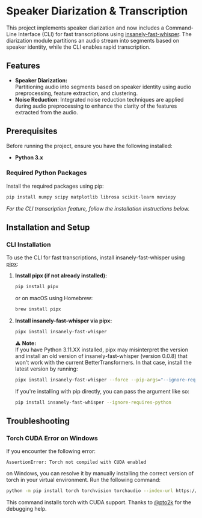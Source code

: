 # Speaker Diarization & Transcription

This project implements speaker diarization and now includes a Command-Line Interface (CLI) for fast transcriptions using [insanely-fast-whisper](https://github.com/your-repo-link). The diarization module partitions an audio stream into segments based on speaker identity, while the CLI enables rapid transcription.

## Features

- **Speaker Diarization:**  
  Partitioning audio into segments based on speaker identity using audio preprocessing, feature extraction, and clustering.
- **Noise Reduction**:
Integrated noise reduction techniques are applied during audio preprocessing to enhance the clarity of the features extracted from the audio.
## Prerequisites

Before running the project, ensure you have the following installed:

- **Python 3.x**  
### Required Python Packages

Install the required packages using pip:

```bash
pip install numpy scipy matplotlib librosa scikit-learn moviepy
```

*For the CLI transcription feature, follow the installation instructions below.*

## Installation and Setup

### CLI Installation

To use the CLI for fast transcriptions, install insanely-fast-whisper using [pipx](https://pypi.org/project/pipx/):

1. **Install pipx (if not already installed):**

   ```bash
   pip install pipx
   ```

   or on macOS using Homebrew:

   ```bash
   brew install pipx
   ```

2. **Install insanely-fast-whisper via pipx:**

   ```bash
   pipx install insanely-fast-whisper
   ```

   ⚠️ **Note:**  
   If you have Python 3.11.XX installed, pipx may misinterpret the version and install an old version of insanely-fast-whisper (version 0.0.8) that won't work with the current BetterTransformers. In that case, install the latest version by running:

   ```bash
   pipx install insanely-fast-whisper --force --pip-args="--ignore-requires-python"
   ```

   If you're installing with pip directly, you can pass the argument like so:

   ```bash
   pip install insanely-fast-whisper --ignore-requires-python
   ```

## Troubleshooting

### Torch CUDA Error on Windows

If you encounter the following error:

```
AssertionError: Torch not compiled with CUDA enabled
```

on Windows, you can resolve it by manually installing the correct version of torch in your virtual environment. Run the following command:

```bash
python -m pip install torch torchvision torchaudio --index-url https://download.pytorch.org/whl/cu121
```

This command installs torch with CUDA support. Thanks to [@pto2k](https://github.com/pto2k) for the debugging help.

